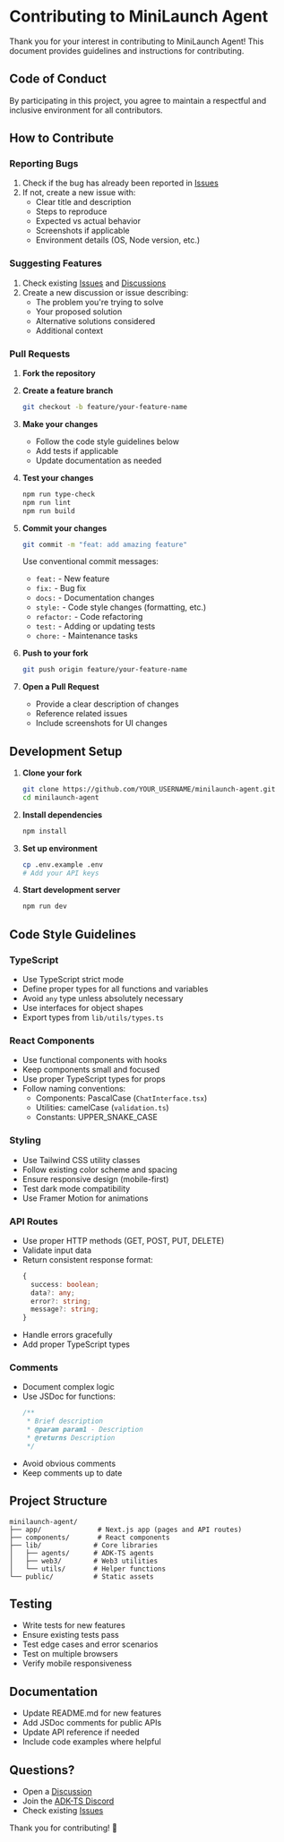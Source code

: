 # Contributing to MiniLaunch Agent

Thank you for your interest in contributing to MiniLaunch Agent! This document provides guidelines and instructions for contributing.

## Code of Conduct

By participating in this project, you agree to maintain a respectful and inclusive environment for all contributors.

## How to Contribute

### Reporting Bugs

1. Check if the bug has already been reported in [Issues](https://github.com/faithful1ofall/minilaunch-agent/issues)
2. If not, create a new issue with:
   - Clear title and description
   - Steps to reproduce
   - Expected vs actual behavior
   - Screenshots if applicable
   - Environment details (OS, Node version, etc.)

### Suggesting Features

1. Check existing [Issues](https://github.com/faithful1ofall/minilaunch-agent/issues) and [Discussions](https://github.com/faithful1ofall/minilaunch-agent/discussions)
2. Create a new discussion or issue describing:
   - The problem you're trying to solve
   - Your proposed solution
   - Alternative solutions considered
   - Additional context

### Pull Requests

1. **Fork the repository**
2. **Create a feature branch**
   ```bash
   git checkout -b feature/your-feature-name
   ```

3. **Make your changes**
   - Follow the code style guidelines below
   - Add tests if applicable
   - Update documentation as needed

4. **Test your changes**
   ```bash
   npm run type-check
   npm run lint
   npm run build
   ```

5. **Commit your changes**
   ```bash
   git commit -m "feat: add amazing feature"
   ```
   
   Use conventional commit messages:
   - `feat:` - New feature
   - `fix:` - Bug fix
   - `docs:` - Documentation changes
   - `style:` - Code style changes (formatting, etc.)
   - `refactor:` - Code refactoring
   - `test:` - Adding or updating tests
   - `chore:` - Maintenance tasks

6. **Push to your fork**
   ```bash
   git push origin feature/your-feature-name
   ```

7. **Open a Pull Request**
   - Provide a clear description of changes
   - Reference related issues
   - Include screenshots for UI changes

## Development Setup

1. **Clone your fork**
   ```bash
   git clone https://github.com/YOUR_USERNAME/minilaunch-agent.git
   cd minilaunch-agent
   ```

2. **Install dependencies**
   ```bash
   npm install
   ```

3. **Set up environment**
   ```bash
   cp .env.example .env
   # Add your API keys
   ```

4. **Start development server**
   ```bash
   npm run dev
   ```

## Code Style Guidelines

### TypeScript

- Use TypeScript strict mode
- Define proper types for all functions and variables
- Avoid `any` type unless absolutely necessary
- Use interfaces for object shapes
- Export types from `lib/utils/types.ts`

### React Components

- Use functional components with hooks
- Keep components small and focused
- Use proper TypeScript types for props
- Follow naming conventions:
  - Components: PascalCase (`ChatInterface.tsx`)
  - Utilities: camelCase (`validation.ts`)
  - Constants: UPPER_SNAKE_CASE

### Styling

- Use Tailwind CSS utility classes
- Follow existing color scheme and spacing
- Ensure responsive design (mobile-first)
- Test dark mode compatibility
- Use Framer Motion for animations

### API Routes

- Use proper HTTP methods (GET, POST, PUT, DELETE)
- Validate input data
- Return consistent response format:
  ```typescript
  {
    success: boolean;
    data?: any;
    error?: string;
    message?: string;
  }
  ```
- Handle errors gracefully
- Add proper TypeScript types

### Comments

- Document complex logic
- Use JSDoc for functions:
  ```typescript
  /**
   * Brief description
   * @param param1 - Description
   * @returns Description
   */
  ```
- Avoid obvious comments
- Keep comments up to date

## Project Structure

```
minilaunch-agent/
├── app/              # Next.js app (pages and API routes)
├── components/       # React components
├── lib/             # Core libraries
│   ├── agents/      # ADK-TS agents
│   ├── web3/        # Web3 utilities
│   └── utils/       # Helper functions
└── public/          # Static assets
```

## Testing

- Write tests for new features
- Ensure existing tests pass
- Test edge cases and error scenarios
- Test on multiple browsers
- Verify mobile responsiveness

## Documentation

- Update README.md for new features
- Add JSDoc comments for public APIs
- Update API reference if needed
- Include code examples where helpful

## Questions?

- Open a [Discussion](https://github.com/faithful1ofall/minilaunch-agent/discussions)
- Join the [ADK-TS Discord](https://discord.gg/w2Uk6ACK4D)
- Check existing [Issues](https://github.com/faithful1ofall/minilaunch-agent/issues)

Thank you for contributing! 🚀
